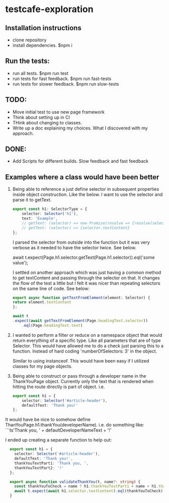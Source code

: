 # testcafe-exploration

## Installation instructions
- clone repository
- install dependencies. $npm i

## Run the tests:
- run all tests. $npm run test
- run tests for fast feedback. $npm run fast-tests
- run tests for slower feedback. $npm run slow-tests

## TODO:
- Move initial test to use new page framework
- Think about setting up in CI
- THink about changing to classes.
- Write up a doc explaining my choices. What I discovered with my approach.

## DONE:
- Add Scripts for different builds. Slow feedback and fast feedback


## Examples where a class would have been better

1. Being able to reference a just define selector in subsequent properties inside object
    construction. Like the below. I want to use the selector and parse it to getText.

    ```ts
    export const h1: SelectorType = {
        selector: Selector('h1'),
        text: 'Example',
        // getText: (selector) => new Promise(resolve => {resolve(selector.textContent)})
        // getText: (selector) => {selector.textContent}
    };
    ```

    I parsed the selector from outside into the function but it was very verbose as
    it needed to have the selector twice. See below.

    await t.expect(Page.h1.selector.getText(Page.h1.selector)).eql('some value');

    I settled on another approach which was just having a common method to get textContent
    and passing through the selector on that. It changes the flow of the test a little but
    I felt it was nicer than repeating selectors on the same line of code. See below:

    ```ts
    export async function getTextFromElement(element: Selector) {
    return element.textContent
    };

    await t
    .expect(await getTextFromElement(Page.headingText.selector))
        .eql(Page.headingText.text)
    ```

2. I wanted to perform a filter or reduce on a namespace object that would return everything
    of a specific type. Like all parameters that are of type Selector. This would have allowed
    me to do a check just parsing this to a function. Instead of hard coding 'numberOfSelectors: 3' in the object.

    Similar to using instanceof. This would have been easy if I utilized classes for my page objects.

3. Being able to construct or pass through a developer name in the ThankYouPage object. Currently only the text that is rendered when hitting the route directly is part of object. i.e.

    ```ts
    export const h1 = {
        selector: Selector('#article-header'),
        defaultText: 'Thank you!'
    };
    ```
It would have be nice to somehow define ThanYouPage.h1.thankYou(developerName).
i.e. do something like:
    ```ts'Thank you, ' + defaultDeveloperNameText + '!'

I ended up creating a separate function to help out:

```ts
  export const h1 = {
    selector: Selector('#article-header'),
    defaultText: 'Thank you!',
    thankYouTextPart1: 'Thank you, ',
    thankYouTextPart2: '!'
  };

  export async function validateThankYou(t, name?: string) {
    const thankYouToCheck = name ? h1.thankYouTextPart1 + name + h1.thankYouTextPart2 : h1.defaultText 
    await t.expect(await h1.selector.textContent).eql(thankYouToCheck);
  }
```
